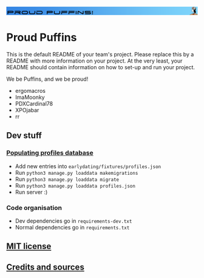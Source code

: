 ![Proud Puffins](djangoProject/static/images/Proud_Puffin_banner.png)
# Proud Puffins

This is the default README of your team's project. Please replace this by a README with more information on your project. At the very least, your README should contain information on how to set-up and run your project.

We be Puffins, and we be proud!
* ergomacros
* ImaMoonky
* PDXCardinal78
* XPOjabar
* rr


## Dev stuff

### [Populating profiles database](https://docs.djangoproject.com/en/3.0/howto/initial-data/)
- Add new entries into `earlydating/fixtures/profiles.json`
- Run ```python3 manage.py loaddata makemigrations```
- Run ```python3 manage.py loaddata migrate```
- Run ```python3 manage.py loaddata profiles.json```
- Run server :)


### Code organisation

- Dev dependencies go in `requirements-dev.txt`
- Normal dependencies go in `requirements.txt`


## [MIT license](../LICENSE)

## [Credits and sources](Credits%20and%20sources.md)

